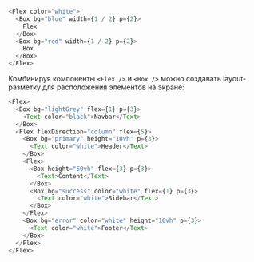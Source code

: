 ```js
<Flex color="white">
  <Box bg="blue" width={1 / 2} p={2}>
    Flex
  </Box>
  <Box bg="red" width={1 / 2} p={2}>
    Box
  </Box>
</Flex>
```

Комбинируя компоненты `<Flex />` и `<Box />` можно создавать layout-разметку для расположения элементов на экране:

```js
<Flex>
  <Box bg="lightGrey" flex={1} p={3}>
    <Text color="black">Navbar</Text>
  </Box>
  <Flex flexDirection="column" flex={5}>
    <Box bg="primary" height="10vh" p={3}>
      <Text color="white">Header</Text>
    </Box>
    <Flex>
      <Box height="60vh" flex={3} p={3}>
        <Text>Content</Text>
      </Box>
      <Box bg="success" color="white" flex={1} p={3}>
        <Text color="white">Sidebar</Text>
      </Box>
    </Flex>
    <Box bg="error" color="white" height="10vh" p={3}>
      <Text color="white">Footer</Text>
    </Box>
  </Flex>
</Flex>
```
